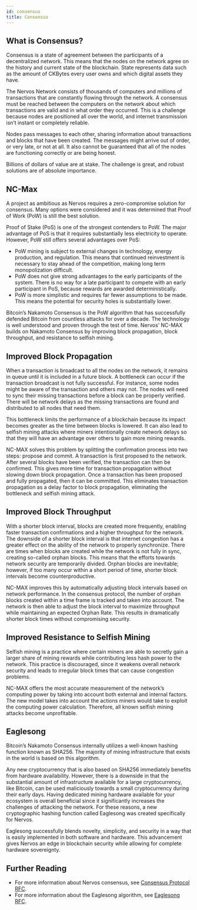 ```yaml
---
id: consensus
title: Consensus
---
```


## What is Consensus?

Consensus is a state of agreement between the participants of a decentralized network. This means that the nodes on the network agree on the history and current state of the blockchain. State represents data such as the amount of CKBytes every user owns and which digital assets they have.

The Nervos Network consists of thousands of computers and millions of transactions that are constantly flowing through the network. A consensus must be reached between the computers on the network about which transactions are valid and in what order they occurred. This is a challenge because nodes are positioned all over the world, and internet transmission isn’t instant or completely reliable.

Nodes pass messages to each other, sharing information about transactions and blocks that have been created. The messages might arrive out of order, or very late, or not at all. It also cannot be guaranteed that all of the nodes are functioning correctly or are being honest. 

Billions of dollars of value are at stake. The challenge is great, and robust solutions are of absolute importance.

## NC-Max

A project as ambitious as Nervos requires a zero-compromise solution for consensus. Many options were considered and it was determined that Proof of Work (PoW) is still the best solution.

Proof of Stake (PoS) is one of the strongest contenders to PoW. The major advantage of PoS is that it requires substantially less electricity to operate. However, PoW still offers several advantages over PoS:

* PoW mining is subject to external changes in technology, energy production, and regulation. This means that continued reinvestment is necessary to stay ahead of the competition, making long term monopolization difficult. 
* PoW does not give strong advantages to the early participants of the system. There is no way for a late participant to compete with an early participant in PoS, because rewards are awarded deterministically.
* PoW is more simplistic and requires far fewer assumptions to be made. This means the potential for security holes is substantially lower.

Bitcoin’s Nakamoto Consensus is the PoW algorithm that has successfully defended Bitcoin from countless attacks for over a decade. The technology is well understood and proven through the test of time. Nervos’ NC-MAX builds on Nakamoto Consensus by improving block propagation, block throughput, and resistance to selfish mining.

## Improved Block Propagation

When a transaction is broadcast to all the nodes on the network, it remains in queue until it is included in a future block. A bottleneck can occur if the transaction broadcast is not fully successful. For instance, some nodes might be aware of the transaction and others may not. The nodes will need to sync their missing transactions before a block can be properly verified. There will be network delays as the missing transactions are found and distributed to all nodes that need them.

This bottleneck limits the performance of a blockchain because its impact becomes greater as the time between blocks is lowered. It can also lead to selfish mining attacks where miners intentionally create network delays so that they will have an advantage over others to gain more mining rewards.

NC-MAX solves this problem by splitting the confirmation process into two steps: propose and commit. A transaction is first proposed to the network. After several blocks have been verified, the transaction can then be confirmed. This gives more time for transaction propagation without slowing down block propagation. Once a transaction has been proposed and fully propagated, then it can be committed. This eliminates transaction propagation as a delay factor to block propagation, eliminating the bottleneck and selfish mining attack.

## Improved Block Throughput

With a shorter block interval, blocks are created more frequently, enabling faster transaction confirmations and a higher throughput for the network. The downside of a shorter block interval is that internet congestion has a greater effect on the ability of the network to properly synchronize. There are times when blocks are created while the network is not fully in sync, creating so-called orphan blocks. This means that the efforts towards network security are temporarily divided. Orphan blocks are inevitable; however, if too many occur within a short period of time, shorter block intervals become counterproductive.

NC-MAX improves this by automatically adjusting block intervals based on network performance. In the consensus protocol, the number of orphan blocks created within a time frame is tracked and taken into account. The network is then able to adjust the block interval to maximize throughput while maintaining an expected Orphan Rate. This results in dramatically shorter block times without compromising security.  

## Improved Resistance to Selfish Mining

Selfish mining is a practice where certain miners are able to secretly gain a larger share of mining rewards while contributing less hash power to the network. This practice is discouraged, since it weakens overall network security and leads to irregular block times that can cause congestion problems.

NC-MAX offers the most accurate measurement of the network’s computing power by taking into account both external and internal factors. The new model takes into account the actions miners would take to exploit the computing power calculation. Therefore, all known selfish mining attacks become unprofitable.

## Eaglesong

Bitcoin’s Nakamoto Consensus internally utilizes a well-known hashing function known as SHA256. The majority of mining infrastructure that exists in the world is based on this algorithm.

Any new cryptocurrency that is also based on SHA256 immediately benefits from hardware availability. However, there is a downside in that the substantial amount of infrastructure available for a large cryptocurrency, like Bitcoin, can be used maliciously towards a small cryptocurrency during their early days. Having dedicated mining hardware available for your ecosystem is overall beneficial since it significantly increases the challenges of attacking the network. For these reasons, a new cryptographic hashing function called Eaglesong was created specifically for Nervos.

Eaglesong successfully blends novelty, simplicity, and security in a way that is easily implemented in both software and hardware. This advancement gives Nervos an edge in blockchain security while allowing for complete hardware sovereignty.

## Further Reading

* For more information about Nervos consensus, see  [Consensus Protocol RFC](https://github.com/nervosnetwork/rfcs/blob/master/rfcs/0020-ckb-consensus-protocol/0020-ckb-consensus-protocol.md). 
* For more information about the Eaglesong algorithm, see [Eaglesong RFC](https://github.com/nervosnetwork/rfcs/blob/master/rfcs/0010-eaglesong/0010-eaglesong.md).

